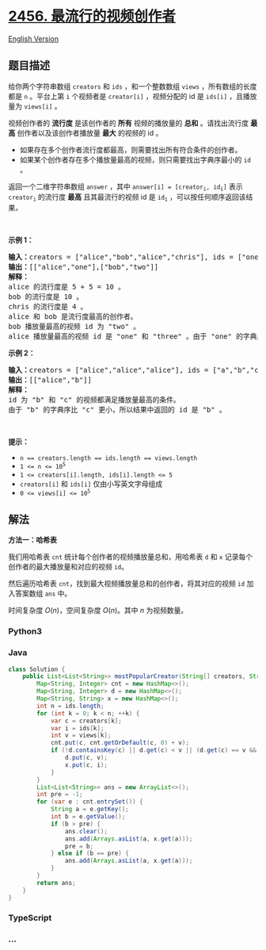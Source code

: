 # [2456. 最流行的视频创作者](https://leetcode.cn/problems/most-popular-video-creator)

[English Version](/solution/2400-2499/2456.Most%20Popular%20Video%20Creator/README_EN.md)

## 题目描述

<!-- 这里写题目描述 -->

<p>给你两个字符串数组 <code>creators</code> 和 <code>ids</code> ，和一个整数数组 <code>views</code> ，所有数组的长度都是 <code>n</code> 。平台上第 <code>i</code> 个视频者是&nbsp;<code>creator[i]</code> ，视频分配的 id 是 <code>ids[i]</code> ，且播放量为 <code>views[i]</code> 。</p>

<p>视频创作者的 <strong>流行度</strong> 是该创作者的 <strong>所有</strong> 视频的播放量的 <strong>总和</strong> 。请找出流行度 <strong>最高</strong> 创作者以及该创作者播放量 <strong>最大</strong> 的视频的 id 。</p>

<ul>
	<li>如果存在多个创作者流行度都最高，则需要找出所有符合条件的创作者。</li>
	<li>如果某个创作者存在多个播放量最高的视频，则只需要找出字典序最小的 <code>id</code> 。</li>
</ul>

<p>返回一个二维字符串数组<em> </em><code>answer</code><em> </em>，其中<em> </em><code>answer[i] = [creator<sub>i</sub>, id<sub>i</sub>]</code><em> </em>表示<em> </em><code>creator<sub>i</sub></code> 的流行度 <strong>最高</strong> 且其最流行的视频 id 是<em> </em><code>id<sub>i</sub></code><em> </em>，可以按任何顺序返回该结果<em>。</em></p>

<p>&nbsp;</p>

<p><strong>示例 1：</strong></p>

<pre>
<strong>输入：</strong>creators = ["alice","bob","alice","chris"], ids = ["one","two","three","four"], views = [5,10,5,4]
<strong>输出：</strong>[["alice","one"],["bob","two"]]
<strong>解释：</strong>
alice 的流行度是 5 + 5 = 10 。
bob 的流行度是 10 。
chris 的流行度是 4 。
alice 和 bob 是流行度最高的创作者。
bob 播放量最高的视频 id 为 "two" 。
alice 播放量最高的视频 id 是 "one" 和 "three" 。由于 "one" 的字典序比 "three" 更小，所以结果中返回的 id 是 "one" 。
</pre>

<p><strong>示例 2：</strong></p>

<pre>
<strong>输入：</strong>creators = ["alice","alice","alice"], ids = ["a","b","c"], views = [1,2,2]
<strong>输出：</strong>[["alice","b"]]
<strong>解释：</strong>
id 为 "b" 和 "c" 的视频都满足播放量最高的条件。
由于 "b" 的字典序比 "c" 更小，所以结果中返回的 id 是 "b" 。
</pre>

<p>&nbsp;</p>

<p><strong>提示：</strong></p>

<ul>
	<li><code>n == creators.length == ids.length == views.length</code></li>
	<li><code>1 &lt;= n &lt;= 10<sup>5</sup></code></li>
	<li><code>1 &lt;= creators[i].length, ids[i].length &lt;= 5</code></li>
	<li><code>creators[i]</code> 和 <code>ids[i]</code> 仅由小写英文字母组成</li>
	<li><code>0 &lt;= views[i] &lt;= 10<sup>5</sup></code></li>
</ul>

## 解法

<!-- 这里可写通用的实现逻辑 -->

**方法一：哈希表**

我们用哈希表 `cnt` 统计每个创作者的视频播放量总和，用哈希表 `d` 和 `x` 记录每个创作者的最大播放量和对应的视频 `id`。

然后遍历哈希表 `cnt`，找到最大视频播放量总和的创作者，将其对应的视频 `id` 加入答案数组 `ans` 中。

时间复杂度 $O(n)$，空间复杂度 $O(n)$。其中 $n$ 为视频数量。

<!-- tabs:start -->

### **Python3**

<!-- 这里可写当前语言的特殊实现逻辑 -->



### **Java**

<!-- 这里可写当前语言的特殊实现逻辑 -->

```java
class Solution {
    public List<List<String>> mostPopularCreator(String[] creators, String[] ids, int[] views) {
        Map<String, Integer> cnt = new HashMap<>();
        Map<String, Integer> d = new HashMap<>();
        Map<String, String> x = new HashMap<>();
        int n = ids.length;
        for (int k = 0; k < n; ++k) {
            var c = creators[k];
            var i = ids[k];
            int v = views[k];
            cnt.put(c, cnt.getOrDefault(c, 0) + v);
            if (!d.containsKey(c) || d.get(c) < v || (d.get(c) == v && x.get(c).compareTo(i) > 0)) {
                d.put(c, v);
                x.put(c, i);
            }
        }
        List<List<String>> ans = new ArrayList<>();
        int pre = -1;
        for (var e : cnt.entrySet()) {
            String a = e.getKey();
            int b = e.getValue();
            if (b > pre) {
                ans.clear();
                ans.add(Arrays.asList(a, x.get(a)));
                pre = b;
            } else if (b == pre) {
                ans.add(Arrays.asList(a, x.get(a)));
            }
        }
        return ans;
    }
}
```









### **TypeScript**



### **...**

```

```


